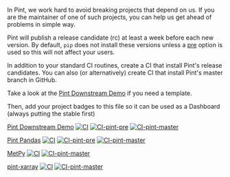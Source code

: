 In Pint, we work hard to avoid breaking projects that depend on us.
If you are the maintainer of one of such projects, you can
help us get ahead of problems in simple way.

Pint will publish a release candidate (rc) at least a week before each new
version. By default, `pip` does not install these versions unless a
[pre](https://pip.pypa.io/en/stable/cli/pip_install/#cmdoption-pre) option
is used so this will not affect your users.

In addition to your standard CI routines, create a CI that install Pint's
release candidates. You can also (or alternatively) create CI that install
Pint's master branch in GitHub.

Take a look at the [Pint Downstream Demo](https://github.com/hgrecco/pint-downstream-demo)
if you need a template.

Then, add your project badges to this file so it can be used as a Dashboard (always putting the stable first)

[Pint Downstream Demo](https://github.com/hgrecco/pint-downstream-demo)
[![CI](https://github.com/hgrecco/pint-downstream-demo/actions/workflows/ci.yml/badge.svg)](https://github.com/hgrecco/pint-downstream-demo/actions/workflows/ci.yml)
[![CI-pint-pre](https://github.com/hgrecco/pint-downstream-demo/actions/workflows/ci-pint-pre.yml/badge.svg)](https://github.com/hgrecco/pint-downstream-demo/actions/workflows/ci-pint-pre.yml)
[![CI-pint-master](https://github.com/hgrecco/pint-downstream-demo/actions/workflows/ci-pint-master.yml/badge.svg)](https://github.com/hgrecco/pint-downstream-demo/actions/workflows/ci-pint-master.yml)

[Pint Pandas](https://github.com/hgrecco/pint-pandas)
[![CI](https://github.com/hgrecco/pint-pandas/actions/workflows/ci.yml/badge.svg)](https://github.com/hgrecco/pint-pandas/actions/workflows/ci.yml)
[![CI-pint-pre](https://github.com/hgrecco/pint-pandas/actions/workflows/ci-pint-pre.yml/badge.svg)](https://github.com/hgrecco/pint-pandas/actions/workflows/ci-pint-pre.yml)
[![CI-pint-master](https://github.com/hgrecco/pint-pandas/actions/workflows/ci-pint-master.yml/badge.svg)](https://github.com/hgrecco/pint-pandas/actions/workflows/ci-pint-master.yml)

[MetPy](https://github.com/Unidata/MetPy)
[![CI](https://github.com/Unidata/MetPy/actions/workflows/tests-pypi.yml/badge.svg)](https://github.com/Unidata/MetPy/actions/workflows/tests-pypi.yml)
[![CI-pint-master](https://github.com/Unidata/MetPy/actions/workflows/nightly-builds.yml/badge.svg)](https://github.com/Unidata/MetPy/actions/workflows/nightly-builds.yml)

[pint-xarray](https://github.com/xarray-contrib/pint-xarray)
[![CI](https://github.com/xarray-contrib/pint-xarray/actions/workflows/ci.yml/badge.svg)](https://github.com/xarray-contrib/pint-xarray/actions/workflows/ci.yml)
[![CI-pint-master](https://github.com/xarray-contrib/actions/workflows/nightly.yml/badge.svg)](https://github.com/xarray-contrib/pint-xarray/actions/workflows/nightly.yml)
